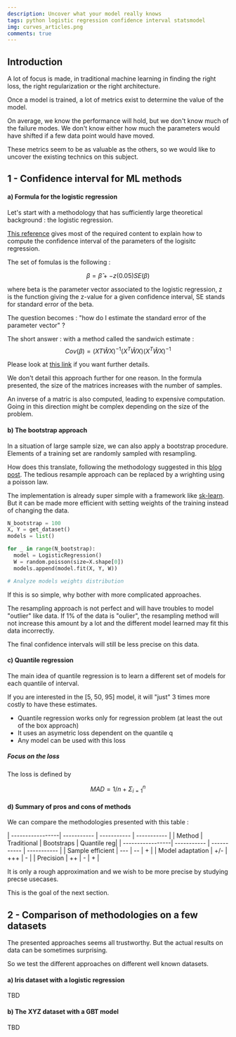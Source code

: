 ```yaml
---
description: Uncover what your model really knows
tags: python logistic regression confidence interval statsmodel
img: curves_articles.png
comments: true
---
```


## Introduction

A lot of focus is made, in traditional machine learning in finding the right loss, the right regularization or the right architecture.

Once a model is trained, a lot of metrics exist to determine the value of the model.

On average, we know the performance will hold, but we don't know much of the failure modes. We don't know either how much the parameters would have shifted if a few data point would have moved.

These metrics seem to be as valuable as the others, so we would like to uncover the existing technics on this subject.


## 1 - Confidence interval for ML methods

#### a) Formula for the logistic regression

Let's start with a methodology that has sufficiently large theoretical background : the logistic regression.


[This reference](https://web.stanford.edu/class/archive/stats/stats200/stats200.1172/Lecture26.pdf) gives most of the required content to explain how to compute the confidence interval of the parameters of the logisitc regression.


The set of fomulas is the following : 


$$ \beta = \hat{\beta} +- z(0.05) SE(\beta) $$


where beta is the parameter vector associated to the logistic regression, z is the function giving the z-value for a given confidence interval, SE stands for standard error of the beta.


The question becomes : "how do I estimate the standard error of the parameter vector" ?

The short answer : with a method called the sandwich estimate : $$ Cov(\beta) = (XT \hat{W} X)^{−1}(X^T \hat{W} X)(X^T \hat{W} X)^{−1} $$

Please look at [this link](https://web.stanford.edu/class/archive/stats/stats200/stats200.1172/Lecture26.pdf) if you want further details.


We don't detail this approach further for one reason. In the formula presented, the size of the matrices increases with the number of samples.

An inverse of a matric is also computed, leading to expensive computation. Going in this direction might be complex depending on the size of the problem.


#### b) The bootstrap approach

In a situation of large sample size, we can also apply a bootstrap procedure. Elements of a training set are randomly sampled with resampling.

How does this translate, following the methodology suggested in this [blog post](). The tedious resample approach can be replaced by a wrighting using a poisson law.

The implementation is already super simple with a framework like [sk-learn](https://scikit-learn.org/stable/modules/generated/sklearn.utils.resample.html). But it can be made more efficient with setting weights of the training instead of changing the data.

```python
N_bootstrap = 100
X, Y = get_dataset()
models = list()

for _ in range(N_bootstrap):
  model = LogisticRegression()
  W = random.poisson(size=X.shape[0])
  models.append(model.fit(X, Y, W))

# Analyze models weights distribution
```

If this is so simple, why bother with more complicated approaches.

The resampling approach is not perfect and will have troubles to model "outlier" like data. If 1% of the data is "oulier", the resampling method will not increase this amount by a lot and the different model learned may fit this data incorrectly.

The final confidence intervals will still be less precise on this data.



#### c) Quantile regression

The main idea of quantile regression is to learn a different set of models for each quantile of interval.

If you are interested in the [5, 50, 95] model, it will "just" 3 times more costly to have these estimates.

- Quantile regression works only for regression problem (at least the out of the box approach)
- It uses an asymetric loss dependent on the quantile q
- Any model can be used with this loss


##### Focus on the loss

The loss is defined by 

$$ MAD = 1 / n + \Sigma_{i=1}^n $$ 



#### d) Summary of pros and cons of methods

We can compare the methodologies presented with this table : 


| -----------------| ----------- | ----------- | ----------- |
| Method           | Traditional | Bootstraps  | Quantile reg|
| -----------------| ----------- | ----------- | ----------- |
| Sample efficient | ---         | --          | +           |
| Model adaptation | +/-         | +++         | -           |
| Precision        | ++          | -           | +           |


It is only a rough approximation and we wish to be more precise by studying precse usecases.

This is the goal of the next section.



## 2 - Comparison of methodologies on a few datasets

The presented approaches seems all trustworthy. But the actual results on data can be sometimes surprising.

So we test the different approaches on different well known datasets.


#### a) Iris dataset with a logistic regression

TBD


#### b) The XYZ dataset with a GBT model

TBD

